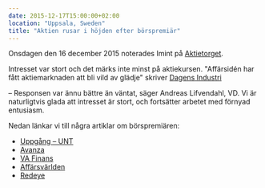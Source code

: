 ```yaml
---
date: 2015-12-17T15:00:00+02:00
location: "Uppsala, Sweden"
title: "Aktien rusar i höjden efter börspremiär"
---
```

Onsdagen den 16 december 2015 noterades Imint på [Aktietorget](https://www.aktietorget.se/Instrument.aspx?ID_Company=413).

Intresset var stort och det märks inte minst på aktiekursen. "Affärsidén har fått aktiemarknaden att bli vild av glädje" skriver [Dagens Industri](http://digital.di.se/artikel/videobolaget-imint-tokrusar-pa-borsen) <!--more-->

– Responsen var ännu bättre än väntat, säger Andreas Lifvendahl, VD. Vi är naturligtvis glada att intresset är stort, och fortsätter arbetet med förnyad entusiasm.

Nedan länkar vi till några artiklar om börspremiären:

- [Uppgång – UNT](http://www.uppgang.com/start/uppsalaforetag-borsnoterat-4026049.aspx)
- [Avanza](https://www.avanza.se/placera/redaktionellt/2015/12/16/monsterrusning-i-premiaren.html)
- [VA Finans](http://www.vafinans.se/aktier/nyheter/Hett-bolag-i-haussad-sektor-rusar-oever-200-procent-p%C3%A5-15-minuter-1000963474)
- [Affärsvärlden](http://www.affarsvarlden.se/hem/nyheter/article3953395.ece)
- [Redeye](http://www.redeye.se/aktiebloggen/imint-nasta-fingerprint)